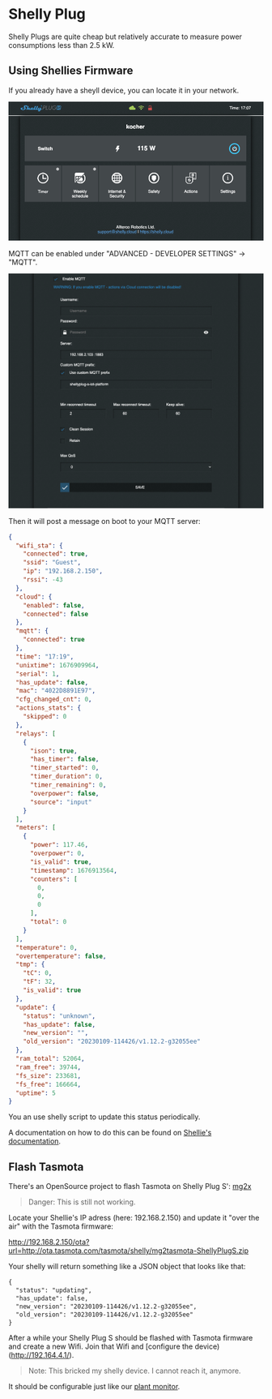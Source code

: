 # Shelly Plug

Shelly Plugs are quite cheap but relatively accurate to measure power consumptions less than 2.5 kW.

## Using Shellies Firmware

If you already have a sheyll device, you can locate it in your network.

![Web interface](./docs/images/shelly1.png "web interace")

MQTT can be enabled under "ADVANCED - DEVELOPER SETTINGS" -> "MQTT".

![MQTT](./docs/images/shelly2.png "mqtt2")

Then it will post a message on boot to your MQTT server:
```json
{
  "wifi_sta": {
    "connected": true,
    "ssid": "Guest",
    "ip": "192.168.2.150",
    "rssi": -43
  },
  "cloud": {
    "enabled": false,
    "connected": false
  },
  "mqtt": {
    "connected": true
  },
  "time": "17:19",
  "unixtime": 1676909964,
  "serial": 1,
  "has_update": false,
  "mac": "4022D8891E97",
  "cfg_changed_cnt": 0,
  "actions_stats": {
    "skipped": 0
  },
  "relays": [
    {
      "ison": true,
      "has_timer": false,
      "timer_started": 0,
      "timer_duration": 0,
      "timer_remaining": 0,
      "overpower": false,
      "source": "input"
    }
  ],
  "meters": [
    {
      "power": 117.46,
      "overpower": 0,
      "is_valid": true,
      "timestamp": 1676913564,
      "counters": [
        0,
        0,
        0
      ],
      "total": 0
    }
  ],
  "temperature": 0,
  "overtemperature": false,
  "tmp": {
    "tC": 0,
    "tF": 32,
    "is_valid": true
  },
  "update": {
    "status": "unknown",
    "has_update": false,
    "new_version": "",
    "old_version": "20230109-114426/v1.12.2-g32055ee"
  },
  "ram_total": 52064,
  "ram_free": 39744,
  "fs_size": 233681,
  "fs_free": 166664,
  "uptime": 5
}
```

You an use shelly script to update this status periodically.

A documentation on how to do this can be found on [Shellie's documentation](https://shelly-api-docs.shelly.cloud/gen2/ComponentsAndServices/Mqtt/).

## Flash Tasmota

There's an OpenSource project to flash Tasmota on Shelly Plug S':  [mg2x](https://github.com/arendst/mgos-to-tasmota)

> Danger: This is still not working.

Locate your Shellie's IP adress (here: 192.168.2.150) and update it "over the air" with the Tasmota firmware:

http://192.168.2.150/ota?url=http://ota.tasmota.com/tasmota/shelly/mg2tasmota-ShellyPlugS.zip

Your shelly will return something like a JSON object that looks like that:

```
{
  "status": "updating",
  "has_update": false,
  "new_version": "20230109-114426/v1.12.2-g32055ee",
  "old_version": "20230109-114426/v1.12.2-g32055ee"
}
```

After a while your Shelly Plug S should be flashed with Tasmota firmware and create a new Wifi. Join that Wifi and [configure the device)(http://192.164.4.1/).

> Note: This bricked my shelly device. I cannot reach it, anymore.

It should be configurable just like our [plant monitor](../plant-monitor/README.md).
